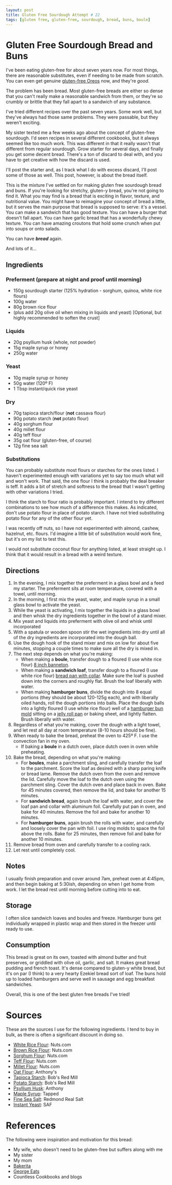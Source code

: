 ```yaml
---
layout: post
title: Gluten Free Sourdough Attempt # 22
tags: [gluten free, gluten-free, sourdough, bread, buns, boule]
---
```

# Gluten Free Sourdough Bread and Buns
I've been eating gluten-free for about seven years now. For most things, there are reasonable substitutes, even if needing to be made from scratch. You can even get genuine [gluten-free Oreos](https://www.oreo.com/oreo-cookies/gluten-free) now, and they're *good*.

The problem has been bread. Most gluten-free breads are either so dense that you can't really make a reasonable sandwich from them, or they're so crumbly or brittle that they fall apart to a sandwich of any substance.

I've tried different recipes over the past seven years. Some work well, but they've always had those same problems. They were passable, but they weren't exciting. 

My sister texted me a few weeks ago about the concept of gluten-free sourdough. I'd seen recipes in several different cookbooks, but it always seemed like too much work. This was different in that it really wasn't that different from regular sourdough. Grow starter for several days, and finally you get some decent bread. There's a ton of discard to deal with, and you have to get creative with how the discard is used. 

I'll post the starter and, as I track what I do with excess discard, I'll post some of those as well. This post, however, is about the bread itself.

This is the mixture I've settled on for making gluten free sourdough bread and buns. If you're looking for stretchy, gluten-y bread, you're not going to find it. What you may find is a bread that is exciting in flavor, texture, and nutritional value. You might have to reimagine your concept of bread a little, but it serves the main purpose that bread is supposed to serve: it's a vessel. You can make a sandwich that has good texture. You can have a burger that doesn't fall apart. You can have garlic bread that has a wonderfully chewy texture. You can have amazing croutons that hold some crunch when put into soups or onto salads.

You can have ***bread*** again. 

And lots of it...

## Ingredients

### Preferment (prepare at night and proof until morning)
- 150g sourdough starter (125% hydration - sorghum, quinoa, white rice flours)
- 100g water
- 80g brown rice flour
- (plus add 20g olive oil when mixing in liquids and yeast) [Optional, but highly recommended to soften the crust]

### Liquids
- 20g psyllium husk (whole, not powder)
- 15g maple syrup or honey
- 250g water

### Yeast
- 10g maple syrup or honey
- 50g water (120º F)
- 1 Tbsp instant/quick rise yeast

### Dry
- 70g tapioca starch/flour (**not** cassava flour)
- 90g potato starch (**not** potato flour)
- 40g sorghum flour
- 40g millet flour
- 40g teff flour
- 35g oat flour (gluten-free, of course)
- 12g fine sea salt

### Substitutions

You can probably substitute most flours or starches for the ones listed. I haven't experimented enough with variations yet to say too much what will and won't work. That said, the one flour I think is probably the deal breaker is teff. It adds a bit of stretch and softness to the bread that I wasn't getting with other variations I tried.

I think the starch to flour ratio is probably important. I intend to try different combinations to see how much of a difference this makes. As indicated, don't use potato flour in place of potato starch. I have not tried substituting potato flour for any of the other flour yet.

I was recently off nuts, so I have not experimented with almond, cashew, hazelnut, etc. flours. I'd imagine a little bit of substitution would work fine, but it's on my list to test this.

I would not substitute coconut flour for anything listed, at least straight up. I think that it would result in a bread with a weird texture.

## Directions
1. In the evening, I mix together the preferment in a glass bowl and a feed my starter. The preferment sits at room temperature, covered with a towel, until morning.
1. In the morning, I first mix the yeast, water, and maple syrup in a small glass bowl to activate the yeast. 
1. While the yeast is activating, I mix together the liquids in a glass bowl and then whisk the dry ingredients together in the bowl of a stand mixer. 
1. Mix yeast and liquids into preferment with olive oil and whisk until incorporated
1. With a spatula or wooden spoon stir the wet ingredients into dry until all of the dry ingredients are incorporated into the dough ball.
1. Use the dough hook of the stand mixer and mix on low for about five minutes, stopping a couple times to make sure all the dry is mixed in.
1. The next step depends on what you're making:
    - When making a **boule**, transfer dough to a floured (I use white rice flour) [8 inch banneton](https://www.amazon.com/gp/product/B0888DWR7Y/).
    - When making a **sandwich loaf**, transfer dough to a floured (I use white rice flour) [bread pan with collar](https://www.amazon.com/gp/product/B0130O7SP2/). Make sure the loaf is pushed down into the corners and roughly flat. Brush the loaf liberally with water.
    - When making **hamburger buns**, divide the dough into 8 equal portions (they should be about 120-125g each), and with liberally oiled hands, roll the dough portions into balls. Place the dough balls into a lightly floured (I use white rice flour) well of a [hamburger bun mold](https://www.amazon.com/gp/product/B06XQWJ5RP/) sitting on a [jelly roll pan](https://www.amazon.com/gp/product/B003YKGROG/) or baking sheet, and lightly flatten. Brush liberally with water.
1. Regardless of what you're making, cover the dough with a light towel, and let rest all day at room temperature (8-10 hours should be fine).
1. When ready to bake the bread, preheat the oven to 425º F. I use the convection fan in my oven. 
    - If baking a **boule** in a dutch oven, place dutch oven in oven while preheating.
1. Bake the bread, depending on what you're making:
    - For **boules**, make a parchment sling, and carefully transfer the loaf to the parchment. Score the loaf as desired with a sharp paring knife or bread lame. Remove the dutch oven from the oven and remove the lid. Carefully move the loaf to the dutch oven using the parchment sling. Cover the dutch oven and place back in oven. Bake for 45 minutes covered, then remove the lid, and bake for another 15 minutes.
    - For **sandwich bread**, again brush the loaf with water, and cover the loaf pan and collar with aluminum foil. Carefully put pan in oven, and bake for 40 minutes. Remove the foil and bake for another 10 minutes.
    - For **hamburger buns**, again brush the rolls with water, and carefully and loosely cover the pan with foil. I use ring molds to space the foil above the rolls. Bake for 25 minutes, then remove foil and bake for another 10 minutes.
1. Remove bread from oven and carefully transfer to a cooling rack.
1. Let rest until completely cool. 

## Notes
I usually finish preparation and cover around 7am, preheat oven at 4:45pm, and then begin baking at 5:30ish, depending on when I get home from work. I let the bread rest until morning before cutting into to eat.

## Storage
I often slice sandwich loaves and boules and freeze. Hamburger buns get individually wrapped in plastic wrap and then stored in the freezer until ready to use.

## Consumption
This bread is great on its own, toasted with almond butter and fruit preserves, or griddled with olive oil, garlic, and salt. It makes great bread pudding and french toast. It's dense compared to gluten-y white bread, but it's on par (I think) to a very hearty Ezekiel bread sort of loaf. The buns hold up to loaded hamburgers and serve well in sausage and egg breakfast sandwiches.

Overall, this is one of the best gluten free breads I've tried!

# Sources
These are the sources I use for the following ingredients. I tend to buy in bulk, as there is often a significant discount in doing so. 
- [White Rice Flour](https://nuts.com/cookingbaking/rice/white-flour.html): Nuts.com
- [Brown Rice Flour](https://nuts.com/cookingbaking/rice/brown-flour.html): Nuts.com
- [Sorghum Flour](https://nuts.com/cookingbaking/flours/sweet-white-sorghum-gluten-free.html): Nuts.com
- [Teff Flour](https://nuts.com/cookingbaking/grains/teff/flour.html): Nuts.com
- [Millet Flour](https://nuts.com/cookingbaking/grains/millet/flour.html): Nuts.com
- [Oat Flour](https://www.amazon.com/gp/product/B0898N89VV/): Anthony's
- [Tapioca Starch](https://www.amazon.com/Tapioca-Bundle-Packages-Carefree-Caribou/dp/B08KXL695F/): Bob's Red Mill
- [Potato Starch](https://www.amazon.com/Bobs-Red-Mill-Packages-Unmodified/dp/B08KT1KHZ3/): Bob's Red Mill
- [Psyllium Husk](https://www.amazon.com/gp/product/B07CPJJWTH/): Anthony
- [Maple Syrup](https://www.tappedmaplesyrup.com/store/pure-maple-syrup): Tapped
- [Fine Sea Salt](https://www.amazon.com/Redmond-Real-Salt-Ancient-Unrefined/dp/B072JH92NZ/): Redmond Real Salt
- [Instant Yeast](https://www.amazon.com/gp/product/B0049WLQ30/): SAF

# References
The following were inspiration and motivation for this bread:
- My wife, who doesn't need to be gluten-free but suffers along with me
- My sister
- My mom
- [Bakerita](https://www.bakerita.com/gluten-free-sourdough-bread/)
- [George Eats](https://georgeats.com/recipes/gluten-free-sourdough-bread-recipe-vegan-fodmap-friendly/)
- Countless Cookbooks and blogs